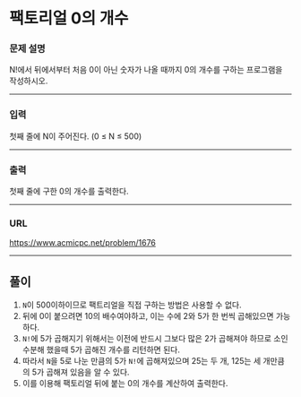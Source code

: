 # 팩토리얼 0의 개수

### 문제 설명

N!에서 뒤에서부터 처음 0이 아닌 숫자가 나올 때까지 0의 개수를 구하는 프로그램을 작성하시오.

-----------
### 입력

첫째 줄에 N이 주어진다. (0 ≤ N ≤ 500)

-----------
### 출력

첫째 줄에 구한 0의 개수를 출력한다.

-----------
### URL

https://www.acmicpc.net/problem/1676

-----------
## 풀이
1. `N`이 500이하이므로 팩트리얼을 직접 구하는 방법은 사용할 수 없다.
2. 뒤에 0이 붙으려면 10의 배수여야하고, 이는 수에 2와 5가 한 번씩 곱해있으면 가능하다.
3. `N!`에 5가 곱해지기 위해서는 이전에 반드시 그보다 많은 2가 곱해져야 하므로 소인수분해 했을때 5가 곱해진 개수를 리턴하면 된다.
4. 따라서 `N`을 5로 나눈 만큼의 5가 `N!`에 곱해져있으며 25는 두 개, 125는 세 개만큼의 5가 곱해져 있음을 알 수 있다.
5. 이를 이용해 팩토리얼 뒤에 붙는 0의 개수를 계산하여 출력한다.